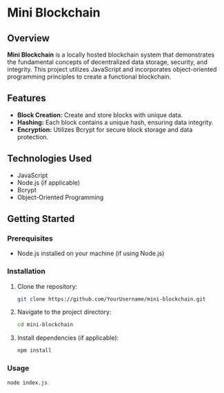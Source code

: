 # Mini Blockchain

## Overview
**Mini Blockchain** is a locally hosted blockchain system that demonstrates the fundamental concepts of decentralized data storage, security, and integrity. This project utilizes JavaScript and incorporates object-oriented programming principles to create a functional blockchain.

## Features
- **Block Creation:** Create and store blocks with unique data.
- **Hashing:** Each block contains a unique hash, ensuring data integrity.
- **Encryption:** Utilizes Bcrypt for secure block storage and data protection.

## Technologies Used
- JavaScript
- Node.js (if applicable)
- Bcrypt
- Object-Oriented Programming

## Getting Started

### Prerequisites
- Node.js installed on your machine (if using Node.js)

### Installation
1. Clone the repository:
   ```bash
   git clone https://github.com/YourUsername/mini-blockchain.git

2. Navigate to the project directory:
   ```bash
   cd mini-blockchain

3. Install dependencies (if applicable):
   ```bash
   npm install

### Usage
```bash
node index.js
